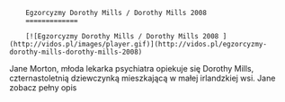 
        Egzorcyzmy Dorothy Mills / Dorothy Mills 2008 
        =============
        
        [![Egzorcyzmy Dorothy Mills / Dorothy Mills 2008 ](http://vidos.pl/images/player.gif)](http://vidos.pl/egzorcyzmy-dorothy-mills-dorothy-mills-2008)
        
        
 Jane Morton, młoda lekarka psychiatra opiekuje się Dorothy Mills, czternastoletnią dziewczynką mieszkającą w małej irlandzkiej wsi. Jane zobacz pełny opis
    